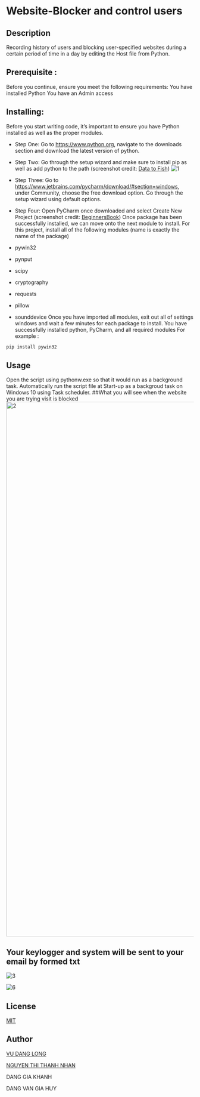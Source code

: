 # Website-Blocker and control users
## Description
Recording history of users and blocking user-specified websites during a certain period of time in a day by editing the Host file from Python.

## Prerequisite :
Before you continue, ensure you meet the following requirements:
You have installed Python
You have an Admin access

## Installing: 
Before you start writing code, it’s important to ensure you have Python installed as well as the proper modules.
- Step One: Go to https://www.python.org, navigate to the downloads section and download the latest version of
python.
- Step Two: Go through the setup wizard and make sure to install pip as well as add python to the path (screenshot
credit: [Data to Fish](https://datatofish.com/add-python-to-windows-path/)) 
 ![1](https://user-images.githubusercontent.com/65530922/88759169-5d5d9300-d194-11ea-9cf3-70f8ca4889c5.png)

- Step Three: Go to https://www.jetbrains.com/pycharm/download/#section=windows, under Community, choose
the free download option. Go through the setup wizard using default options.
- Step Four: Open PyCharm once downloaded and select Create New Project (screenshot credit: [BeginnersBook](https://datatofish.com/add-python-to-windows-path/)) 
Once package has been successfully installed, we can move onto the next module to install.
For this project, install all of the following modules (name is exactly the name of the
package)
- pywin32
- pynput
- scipy
- cryptography
- requests
- pillow
- sounddevice
Once you have imported all modules, exit out all of settings windows and wait a few minutes for each package to
install.
You have successfully installed python, PyCharm, and all required modules
 For example : 
```bash
pip install pywin32
```


## Usage

Open the script using pythonw.exe so that it would run as a background task.
Automatically run the script file at Start-up as a backgroud task on Windows 10 using Task scheduler.
##What you will see when the website you are trying visit is blocked
<img width="1433" alt="2" src="https://user-images.githubusercontent.com/65530922/88759196-723a2680-d194-11ea-9212-cd101315d506.png">

## Your keylogger and system will be sent to your email by formed txt 
![3](https://user-images.githubusercontent.com/65530922/88759225-7fefac00-d194-11ea-8fa8-a6317d4d6ff5.png)


![6](https://user-images.githubusercontent.com/65530922/88759324-b4fbfe80-d194-11ea-9742-fdaba22b6e4c.png)



## License
[MIT](https://choosealicense.com/licenses/mit/)
## Author 
[VU DANG LONG](https://www.facebook.com/longgggg00)

[NGUYEN THI THANH NHAN](https://www.facebook.com/thanhnhannguyenld)

DANG GIA KHANH

DANG VAN GIA HUY 


